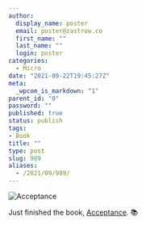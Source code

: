 ```yaml
---
author:
  display_name: poster
  email: poster@zastrow.co
  first_name: ""
  last_name: ""
  login: poster
categories:
  - Micro
date: "2021-09-22T19:45:27Z"
meta:
  _wpcom_is_markdown: "1"
parent_id: "0"
password: ""
published: true
status: publish
tags:
- Book
title: ""
type: post
slug: 989
aliases:
  - /2021/09/989/
---
```

<p><img src="https://i.gr-assets.com/images/S/compressed.photo.goodreads.com/books/1403941598l/18077752.jpg" alt="Acceptance" /></p>
<p>Just finished the book, <a href="https://www.goodreads.com/review/show/4134253177?utm_medium=api&amp;utm_source=rss">Acceptance</a>. 📚</p>
